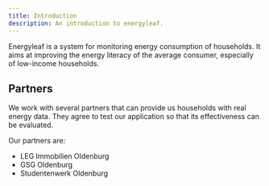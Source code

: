 ```yaml
---
title: Introduction
description: An introduction to energyleaf.
---
```


Energyleaf is a system for monitoring energy consumption of households. It aims at improving the energy literacy of the average consumer, especially of low-income households.

## Partners
We work with several partners that can provide us households with real energy data. They agree to test our application so that its effectiveness can be evaluated.

Our partners are:
- LEG Immobilien Oldenburg
- GSG Oldenburg
- Studentenwerk Oldenburg

